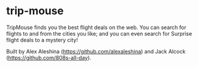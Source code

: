 ﻿# trip-mouse
TripMouse finds you the best flight deals on the web. You can search for flights to and from the cities you like; and you can even search for Surprise flight deals to a mystery city!

Built by Alex Aleshina (https://github.com/alexaleshina) and Jack Alcock (https://github.com/808s-all-day).

